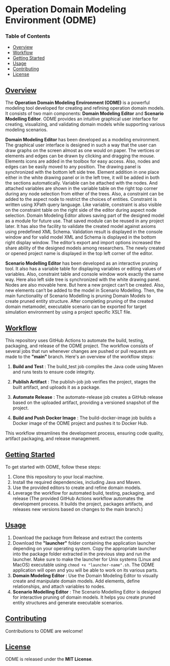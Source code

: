 # Operation Domain Modeling Environment (ODME)

### Table of Contents

* [Overview](#Overview)
* [Workflow](#workflow)
* [Getting Started](#getting-started)
* [Usage](#usage)
* [Contributing](#contributing)
* [License](#license)

## [Overview](#Overview)

The **Operation Domain Modeling Environment (ODME)** is a powerful modeling tool developed for creating and refining operation domain models. It consists of two main components: **Domain Modeling Editor** and **Scenario Modelling Editor**. ODME provides an intuitive graphical user interface for creating, visualizing, and validating domain models while supporting various modeling scenarios.

**Domain Modeling Editor** has been developed as a modeling environment. The graphical user interface is designed in such a way that the user can draw graphs on the screen almost as one would on paper. The vertices or elements and edges can be drawn by clicking and dragging the mouse. Elements icons are added in the toolbox for easy access. Also, nodes and edges can be easily moved to any position. The drawing panel is synchronized with the bottom left side tree. Element addition in one place either in the white drawing panel or in the left tree, it will be added in both the sections automatically. Variable can be attached with the nodes. And attached variables are shown in the variable table on the right top corner during any node selection from either of the trees. Also, a constraint can be added to the aspect node to restrict the choices of entities. Constraint is written using XPath query language. Like variable, constraint is also visible on the constraint table on the right side of the editor during aspect node selection. Domain Modeling Editor allows saving part of the designed model as a module for future use. That saved module can be reused in any project later. It has also the facility to validate the created model against axioms using predefined XML Schema. Validation result is displayed in the console window and for valid model XML and Schema is displayed in the bottom right display window. The editor’s export and import options increased the share ability of the designed models among researchers. The newly created or opened project name is displayed in the top left corner of the editor.

**Scenario Modelling Editor** has been developed as an interactive pruning tool. It also has a variable table for displaying variables or editing values of variables. Also, constraint table and console window work exactly the same way. Here also left side tree is synchronized with the white drawing panel. Nodes are also movable here. But here a new project can’t be created. Also, new elements can’t be added to the model in Scenario Modelling. Then, the main functionality of Scenario Modelling is pruning Domain Models to create pruned entity structure. After completing pruning of the created domain metamodel, executable scenario can be exported for target simulation environment by using a project specific XSLT file.

## [Workflow](#workflow)

This repository uses GitHub Actions to automate the build, testing, packaging, and release of the ODME project. The workflow consists of several jobs that run whenever changes are pushed or pull requests are made to the **"main"** branch. Here's an overview of the workflow steps:
1. **Build and Test** : The build_test job compiles the Java code using Maven and runs tests to ensure code integrity.

2. **Publish Artifact** : The publish-job job verifies the project, stages the built artifact, and uploads it as a package.

3. **Automate Release** : The automate-release job creates a GitHub release based on the uploaded artifact, providing a versioned snapshot of the project.

4. **Build and Push Docker Image** : The build-docker-image job builds a Docker image of the ODME project and pushes it to Docker Hub.

This workflow streamlines the development process, ensuring code quality, artifact packaging, and release management.

## [Getting Started](#getting-started)

To get started with ODME, follow these steps:

1. Clone this repository to your local machine.
2. Install the required dependencies, including Java and Maven.
3. Use the provided editors to create and refine domain models.
4. Leverage the workflow for automated build, testing, packaging, and release (The provided GitHub Actions workflow automates the development process. It builds the project, packages artifacts, and releases new versions based on changes to the main branch.)

## [Usage](#usage)

1. Download the package from Release and extract the contents
2. Download the **"launcher"** folder containing the application launcher depending on your operating system. Copy the appropriate launcher into the package folder extracted in the previous step and run the launcher. Make sure to make the launcher for Unix systems (Linux and MacOS) executable using ```chmod +x "launcher-name".sh```. The ODME application will open and you will be able to work on its various parts.
3. **Domain Modeling Editor** : Use the Domain Modeling Editor to visually create and manipulate domain models. Add elements, define relationships, and attach variables to nodes.
4. **Scenario Modelling Editor** : The Scenario Modelling Editor is designed for interactive pruning of domain models. It helps you create pruned entity structures and generate executable scenarios.

## [Contributing](#contributing)

Contributions to ODME are welcome!

## [License](#license)

ODME is released under the **MIT License**.